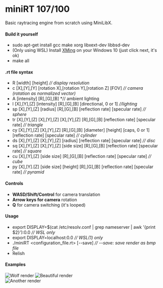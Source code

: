 # miniRT 107/100  
Basic raytracing engine from scratch using MiniLibX.  

#### Build it yourself

- sudo apt-get install gcc make xorg libxext-dev libbsd-dev  
- (Only using WSL) Install [XMing](https://sourceforge.net/projects/xming/) on your Windows 10 (just click next, it's ok)  
- make all  

#### .rt file syntax

- R [width] [height] *// display resolution*  
- c [X],[Y],[Y] [rotation X],[rotation Y],[rotation Z] [FOV] *// camera (rotation as normalized vector)*  
- A [intensity] [R],[G],[B] *// ambient lighting  
- l [X],[Y],[Z] [intensity] [R],[G],[B] [directional, 0 or 1] *//lighting*  
- sp [X],[Y],[Z] [radius] [R],[G],[B] [reflection rate] [specular rate] *// sphere*  
- tr [X],[Y],[Z] [X],[Y],[Z] [X],[Y],[Z] [R],[G],[B] [reflection rate] [specular rate] *// triangle*  
- cy [X],[Y],[Z] [X],[Y],[Z] [R],[G],[B] [diameter] [height] [caps, 0 or 1] [reflection rate] [specular rate] *// cylinder*  
- ds [X],[Y],[Z] [X],[Y],[Z] [radius] [reflection rate] [specular rate] *// disc* 
- sq [X],[Y],[Z] [X],[Y],[Z] [side size] [R],[G],[B] [reflection rate] [specular rate] *// square*
- cu [X],[Y],[Z] [side size] [R],[G],[B] [reflection rate] [specular rate] *// cube*
- py [X],[Y].[Z] [side size] [height] [R],[G],[B] [reflection rate] [specular rate] *// pyramid*
#### Controls

- **WASD/Shift/Control** for camera translation  
- **Arrow keys for camera** rotation  
- **Q** for camera switching (it's looped)  

#### Usage

- export DISPLAY=$(cat /etc/resolv.conf | grep nameserver | awk '{print $2}'):0.0 *// WSL only*  
- export DISPLAY=localhost:0.0 *// WSL(1) only*  
- ./miniRT <configuration_file.rt> [--save] *// --save: save render as bmp file*  
- Relish  

#### Examples

![Wolf render](https://github.com/awend0/miniRT42/blob/master/screenshots/wolf.bmp?raw=true)
![Beautiful render](https://github.com/awend0/miniRT42/blob/master/screenshots/cyl.bmp?raw=true)  
![Another render](https://github.com/awend0/miniRT42/blob/master/screenshots/simple.bmp?raw=true)
